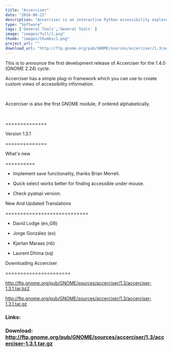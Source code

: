 ```yaml
---
title: "Accerciser"
date: "2016-06-21"
description: "Accerciser is an interactive Python accessibility explorer for the GNOME desktop. It uses AT-SPI to inspect and control widgets, allowing you to check if an application is providing correct information to assistive technologies and automated test frameworks."
type: "Software"
tags: ['General Tools','General Tools' ]
image: "images/full/1.png"
thumb: "images/thumbs/1.png"
project_url: ""
download_url: "http://ftp.gnome.org/pub/GNOME/sources/accerciser/1.3/accerciser-1.3.1.tar.gz"
---
```

This is to announce the first development release of Accerciser for the 1.4.0 (GNOME 2.24) cycle.

Accerciser has a simple plug-in framework which you can use to create custom views of accessibility information.

 

Accerciser is also the first GNOME module, if ordered alphabetically.

 

==============

Version 1.3.1

==============

What's new

==========

- Implement save functionality, thanks Brian Merrell.

- Quick select works better for finding accessible under mouse.

- Check pyatspi version.

New And Updated Translations

============================

- David Lodge (en\_GB)

- Jorge González (es)

- Kjartan Maraas (nb)

- Laurent Dhima (sq)

Downloading Accerciser

======================

<a href="">http://ftp.gnome.org/pub/GNOME/sources/accerciser/1.3/accerciser-1.3.1.tar.bz2</a>

<a href="">http://ftp.gnome.org/pub/GNOME/sources/accerciser/1.3/accerciser-1.3.1.tar.gz</a>

### Links:

### Download: http://ftp.gnome.org/pub/GNOME/sources/accerciser/1.3/accerciser-1.3.1.tar.gz 